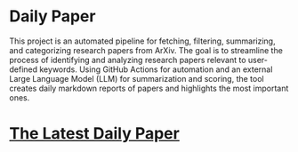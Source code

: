 # Daily Paper
This project is an automated pipeline for fetching, filtering, summarizing, and categorizing research papers from ArXiv. The goal is to streamline the process of identifying and analyzing research papers relevant to user-defined keywords. Using GitHub Actions for automation and an external Large Language Model (LLM) for summarization and scoring, the tool creates daily markdown reports of papers and highlights the most important ones.

# [The Latest Daily Paper](./DailyPaper.md)


